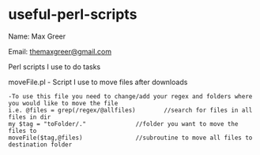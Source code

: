 useful-perl-scripts
===================

Name: Max Greer

Email: themaxgreer@gmail.com


Perl scripts I use to do tasks

moveFile.pl	- Script I use to move files after downloads

	-To use this file you need to change/add your regex and folders where you would like to move the file
	i.e. @files = grep(/regex/@allfiles) 		//search for files in all files in dir
	my $tag = "toFolder/." 				//folder you want to move the files to
	moveFile($tag,@files) 				//subroutine to move all files to destination folder
